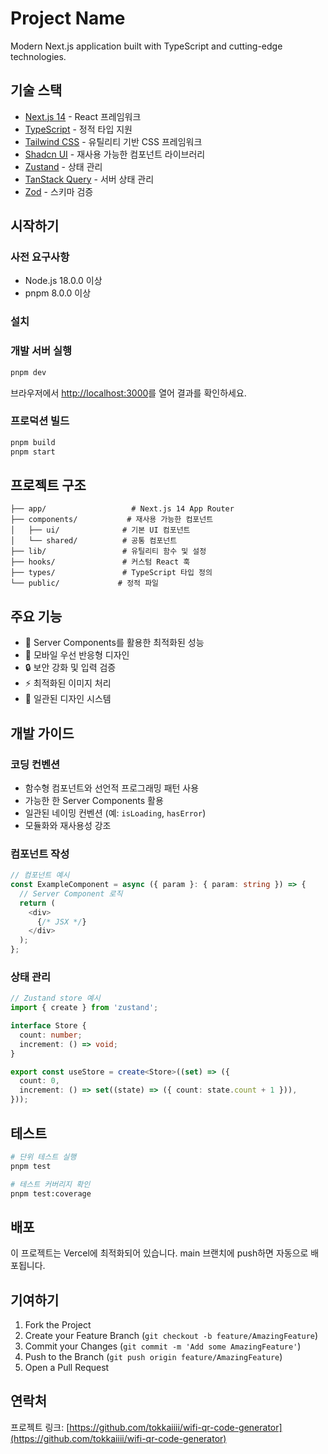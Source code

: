 # Project Name

Modern Next.js application built with TypeScript and cutting-edge technologies.

## 기술 스택

- [Next.js 14](https://nextjs.org/) - React 프레임워크
- [TypeScript](https://www.typescriptlang.org/) - 정적 타입 지원
- [Tailwind CSS](https://tailwindcss.com/) - 유틸리티 기반 CSS 프레임워크
- [Shadcn UI](https://ui.shadcn.com/) - 재사용 가능한 컴포넌트 라이브러리
- [Zustand](https://zustand-demo.pmnd.rs/) - 상태 관리
- [TanStack Query](https://tanstack.com/query/latest) - 서버 상태 관리
- [Zod](https://zod.dev/) - 스키마 검증

## 시작하기

### 사전 요구사항

- Node.js 18.0.0 이상
- pnpm 8.0.0 이상

### 설치

### 개발 서버 실행

```bash
pnpm dev
```

브라우저에서 [http://localhost:3000](http://localhost:3000)를 열어 결과를 확인하세요.

### 프로덕션 빌드

```bash
pnpm build
pnpm start
```

## 프로젝트 구조

```
├── app/                   # Next.js 14 App Router
├── components/           # 재사용 가능한 컴포넌트
│   ├── ui/              # 기본 UI 컴포넌트
│   └── shared/          # 공통 컴포넌트
├── lib/                 # 유틸리티 함수 및 설정
├── hooks/               # 커스텀 React 훅
├── types/               # TypeScript 타입 정의
└── public/             # 정적 파일
```

## 주요 기능

- 🚀 Server Components를 활용한 최적화된 성능
- 📱 모바일 우선 반응형 디자인
- 🔒 보안 강화 및 입력 검증
- ⚡ 최적화된 이미지 처리
- 🎨 일관된 디자인 시스템

## 개발 가이드

### 코딩 컨벤션

- 함수형 컴포넌트와 선언적 프로그래밍 패턴 사용
- 가능한 한 Server Components 활용
- 일관된 네이밍 컨벤션 (예: `isLoading`, `hasError`)
- 모듈화와 재사용성 강조

### 컴포넌트 작성

```typescript
// 컴포넌트 예시
const ExampleComponent = async ({ param }: { param: string }) => {
  // Server Component 로직
  return (
    <div>
      {/* JSX */}
    </div>
  );
};
```

### 상태 관리

```typescript
// Zustand store 예시
import { create } from 'zustand';

interface Store {
  count: number;
  increment: () => void;
}

export const useStore = create<Store>((set) => ({
  count: 0,
  increment: () => set((state) => ({ count: state.count + 1 })),
}));
```

## 테스트

```bash
# 단위 테스트 실행
pnpm test

# 테스트 커버리지 확인
pnpm test:coverage
```

## 배포

이 프로젝트는 Vercel에 최적화되어 있습니다. main 브랜치에 push하면 자동으로 배포됩니다.

## 기여하기

1. Fork the Project
2. Create your Feature Branch (`git checkout -b feature/AmazingFeature`)
3. Commit your Changes (`git commit -m 'Add some AmazingFeature'`)
4. Push to the Branch (`git push origin feature/AmazingFeature`)
5. Open a Pull Request


## 연락처


프로젝트 링크: [https://github.com/tokkaiiii/wifi-qr-code-generator](https://github.com/tokkaiiii/wifi-qr-code-generator)
